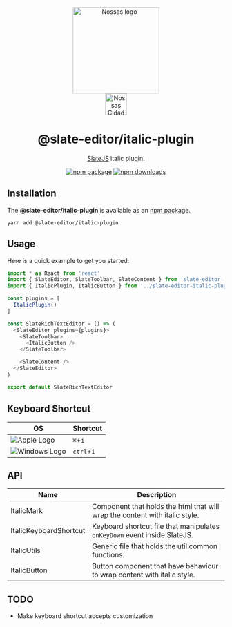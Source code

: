 <div align="center">
  <a href="https://www.en.nossas.org" rel="noopener" target="_blank">
    <img
      width="200"
      src="https://s3.amazonaws.com/hub-central/uploads/logo-nossas-20170517185909.svg"
      alt="Nossas logo"
      title="Nossas"
    />
  </a>
</div>
<div align="center">
  <img
    src="https://www.psdmockups.com/wp-content/uploads/2016/07/slatejs-520x292.jpg"
    alt="Nossas Cidades logo"
    title="Nossas Cidades"
    height="50"
  />
</div>

<h1 align="center">@slate-editor/italic-plugin</h1>

<div align="center">

[SlateJS](https://github.com/ianstormtaylor/slate) italic plugin.

[![npm package](https://img.shields.io/npm/v/@slate-editor/italic-plugin.svg?maxAge=60)](https://www.npmjs.com/package/@slate-editor/italic-plugin)
[![npm downloads](https://img.shields.io/npm/dt/@slate-editor/italic-plugin.svg?maxAge=60)](https://www.npmjs.com/package/@slate-editor/italic-plugin)

</div>

## Installation
The **@slate-editor/italic-plugin** is available as an [npm package](https://www.npmjs.com/package/@slate-editor/italic-plugin).

```
yarn add @slate-editor/italic-plugin
```

## Usage
Here is a quick example to get you started:

```js
import * as React from 'react'
import { SlateEditor, SlateToolbar, SlateContent } from 'slate-editor'
import { ItalicPlugin, ItalicButton } from '../slate-editor-italic-plugin'

const plugins = [
  ItalicPlugin()
]

const SlateRichTextEditor = () => (
  <SlateEditor plugins={plugins}>
    <SlateToolbar>
      <ItalicButton />
    </SlateToolbar>

    <SlateContent />
  </SlateEditor>
)

export default SlateRichTextEditor
```

## Keyboard Shortcut

| OS                       | Shortcut   |
|--------------------------|------------|
| ![Apple Logo][apple]     | `⌘`+`i`    |
| ![Windows Logo][windows] | `ctrl`+`i` |

## API

| Name                   | Description                                                                 |
|------------------------|-----------------------------------------------------------------------------|
| ItalicMark             | Component that holds the html that will wrap the content with italic style. |
| ItalicKeyboardShortcut | Keyboard shortcut file that manipulates `onKeyDown` event inside SlateJS.   |
| ItalicUtils            | Generic file that holds the util common functions.                          |
| ItalicButton           | Button component that have behaviour to wrap content with italic style.     |

## TODO

- Make keyboard shortcut accepts customization

[apple]: https://cdn2.iconfinder.com/data/icons/designer-skills/128/apple-ios-system-platform-os-mac-linux-48.png
[windows]: https://cdn2.iconfinder.com/data/icons/designer-skills/128/windows-48.png
